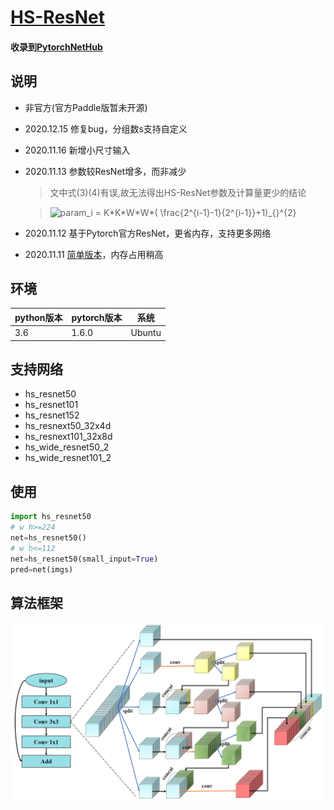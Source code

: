 # [HS-ResNet](https://arxiv.org/abs/2010.07621)
#### 收录到[PytorchNetHub](https://github.com/bobo0810/PytorchNetHub)

## 说明
- 非官方(官方Paddle版暂未开源)

- 2020.12.15   修复bug，分组数s支持自定义

- 2020.11.16  新增小尺寸输入

- 2020.11.13  参数较ResNet增多，而非减少
  
  >文中式(3)(4)有误,故无法得出HS-ResNet参数及计算量更少的结论
  
  > <img src="https://latex.codecogs.com/gif.latex?param_i&space;=&space;K*K*W*W*(&space;\frac{2^{i-1}-1}{2^{i-1}}&plus;1)_{}^{2}" title="param_i = K*K*W*W*( \frac{2^{i-1}-1}{2^{i-1}}+1)_{}^{2}" />

- 2020.11.12  基于Pytorch官方ResNet，更省内存，支持更多网络

- 2020.11.11  [简单版本](https://github.com/bobo0810/HS-ResNet/blob/231da98b98e0568af8a42bd4d36507bec97d4c30/hs_resnet.py)，内存占用稍高

## 环境

| python版本 | pytorch版本 | 系统   |
|------------|-------------|--------|
| 3.6        | 1.6.0       | Ubuntu |

## 支持网络
- hs_resnet50
- hs_resnet101
- hs_resnet152
- hs_resnext50_32x4d
- hs_resnext101_32x8d
- hs_wide_resnet50_2
- hs_wide_resnet101_2

## 使用
```python
import hs_resnet50
# w h>=224
net=hs_resnet50()
# w h<=112
net=hs_resnet50(small_input=True)
pred=net(imgs)
```

## 算法框架
![](https://github.com/bobo0810/HS-ResNet/blob/main/imgs/hs_block.png)